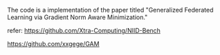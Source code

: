 The code is a implementation of the paper titled "Generalized Federated Learning via Gradient Norm Aware Minimization."

refer:
https://github.com/Xtra-Computing/NIID-Bench

https://github.com/xxgege/GAM
